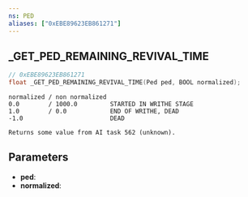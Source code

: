 ```yaml
---
ns: PED
aliases: ["0xEBE89623EB861271"]
---
```

## _GET_PED_REMAINING_REVIVAL_TIME

```c
// 0xEBE89623EB861271
float _GET_PED_REMAINING_REVIVAL_TIME(Ped ped, BOOL normalized);
```

```
normalized / non normalized
0.0        / 1000.0         STARTED IN WRITHE STAGE
1.0        / 0.0            END OF WRITHE, DEAD
-1.0                        DEAD

Returns some value from AI task 562 (unknown).
```

## Parameters
* **ped**:
* **normalized**:
